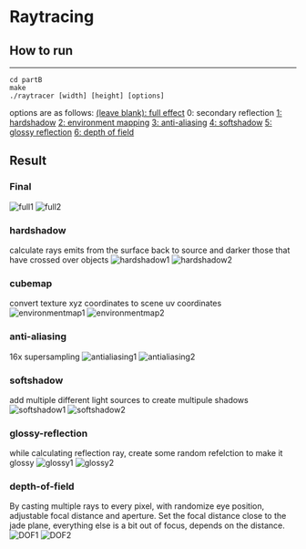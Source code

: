 # Raytracing
## How to run
---
```
cd partB
make
./raytracer [width] [height] [options]
```
options are as follows:
[(leave blank): full effect](#final)
0: secondary reflection
[1: hardshadow](#hardshadow)
[2: environment mapping](#cubemap)
[3: anti-aliasing](#anti-aliasing)
[4: softshadow](#softshadow)
[5: glossy reflection](#glossy-reflection)
[6: depth of field](#depth-of-field)
## Result
### Final
![full1](raytracer/partB/full1.bmp)
![full2](raytracer/partB/full2.bmp)
### hardshadow
calculate rays emits from the surface back to source and darker those that have crossed over objects
![hardshadow1](raytracer/partB/hardshadow1.bmp)
![hardshadow2](raytracer/partB/hardshadow2.bmp)
### cubemap
convert texture xyz coordinates to scene uv coordinates
![environmentmap1](raytracer/partB/environmentmap1.bmp)
![environmentmap2](raytracer/partB/environmentmap2.bmp)
### anti-aliasing
16x supersampling
![antialiasing1](raytracer/partB/antialiasing1.bmp)
![antialiasing2](raytracer/partB/antialiasing2.bmp)
### softshadow
add multiple different light sources to create multipule shadows
![softshadow1](raytracer/partB/softshadow1.bmp)
![softshadow2](raytracer/partB/softshadow2.bmp)
### glossy-reflection
while calculating reflection ray, create some random refelction to make it glossy
![glossy1](raytracer/partB/glossy1.bmp)
![glossy2](raytracer/partB/glossy2.bmp)
### depth-of-field
By casting multiple rays to every pixel, with randomize eye position, adjustable focal distance and aperture. Set the focal distance close to the jade plane, everything else is a bit out of focus, depends on the distance.
![DOF1](raytracer/partB/DOF1.bmp)
![DOF2](raytracer/partB/DOF2.bmp)
